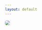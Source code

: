 ```yaml
---
layout: default
---
```

<title>freshfrogs.io</title>
<img src="../assets/frogs/websiteBannerFinal.png" style="border-radius: 5px; width: auto;">